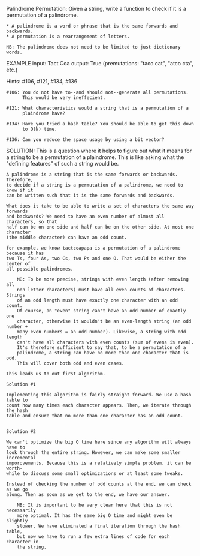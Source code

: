 Palindrome Permutation: 
    Given a string, write a function to check if it is a
    permutation of a palindrome. 

    * A palindrome is a word or phrase that is the same forwards and backwards.
    * A permutation is a rearrangement of letters.
    
    NB: The palindrome does not need to be limited to just dictionary words.

EXAMPLE
    input:  Tact Coa
    output: True (premutations: "taco cat", "atco cta", etc.)

Hints: #106, #121, #134, #136

    #106: You do not have to--and should not--generate all permutations.
          This would be very ineffecient.

    #121: What characteristics would a string that is a permutation of a
          plaindrome have?

    #134: Have you tried a hash table? You should be able to get this down
          to O(N) time.

    #136: Can you reduce the space usage by using a bit vector?


SOLUTION:
    This is a question where it helps to figure out what it means for a string to
    be a permutation of a plaindrome. This is like asking what the "defining features"
    of such a string would be.
    
    A palindrome is a string that is the same forwards or backwards. Therefore,
    to decide if a string is a permutation of a palindrome, we need to know if it
    can be written such that it is the same forwards and backwards.

    What does it take to be able to write a set of characters the same way forwards
    and backwards? We need to have an even number of almost all characters, so that
    half can be on one side and half can be on the other side. At most one character
    (the middle character) can have an odd count.
    
    for example, we know tactcoapapa is a permutation of a palindrome because it has
    two Ts, four As, two Cs, two Ps and one O. That would be either the center of
    all possible palindromes.
    
        NB: To be more precise, strings with even length (after removing all
        non letter characters) must have all even counts of characters. Strings
        of an odd length must have exactly one character with an odd count.
        Of course, an "even" string can't have an odd number of exactly one 
        character, otherwise it wouldn't be an even-length string (an odd number +
        many even numbers = an odd number). Likewise, a string with odd length
        can't have all characters with even counts (sum of evens is even).
        It's therefore sufficient to say that, to be a permutation of a
        palindrome, a string can have no more than one character that is odd.
        This will cover both odd and even cases.

    This leads us to out first algorithm.

    Solution #1

    Implementing this algorithm is fairly straight forward. We use a hash table to
    count how many times each character appears. Then, we iterate through the hash
    table and ensure that no more than one character has an odd count.

    
    Solution #2

    We can't optimize the big O time here since any algorithm will always have to
    look through the entire string. However, we can make some smaller incremental
    imporovements. Because this is a relatively simple problem, it can be worth-
    while to discuss some small optimizations or at least some tweaks.
    
    Instead of checking the number of odd counts at the end, we can check as we go
    along. Then as soon as we get to the end, we have our answer.
    
        NB: It is important to be very clear here that this is not necessarily
        more optimal. It has the same big O time and might even be slightly
        slower. We have eliminated a final iteration through the hash table,
        but now we have to run a few extra lines of code for each character in
        the string. 
